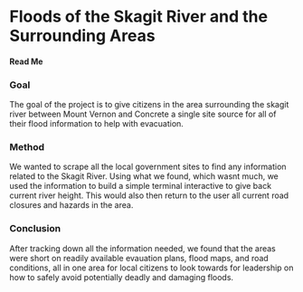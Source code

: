 # Floods of the Skagit River and the Surrounding Areas
#### Read Me



### Goal
The goal of the project is to give citizens in the area surrounding the skagit river between Mount Vernon and Concrete a single site source for all of their flood information to help with evacuation.


### Method
We wanted to scrape all the local government sites to find any information related to the Skagit River. Using what we found, which wasnt much, we used the information to build a simple terminal interactive to give back current river height. This would also then return to the user all current road closures and hazards in the area. 

### Conclusion
After tracking down all the information needed, we found that the areas were short on readily available evauation plans, flood maps, and road conditions, all in one area for local citizens to look towards for leadership on how to safely avoid potentially deadly and damaging floods. 